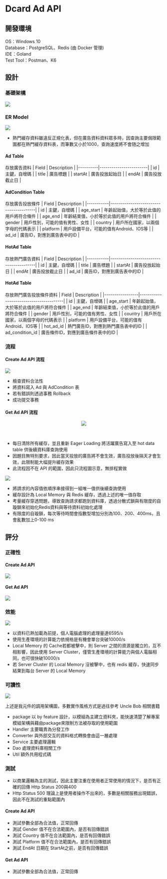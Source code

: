 # Dcard Ad API

## 開發環境
OS：Windows 10 <br>
Database：PostgreSQL、Redis (由 Docker 管理) <br>
IDE：Goland <br>
Test Tool：Postman、K6 <br>

## 設計
### 基礎架構
![](https://drive.google.com/u/2/uc?id=1BrIZw3UwW3FRL8eU_FvTH2DHUpOlvQAK&export=download)
### ER Model
![](https://drive.google.com/u/2/uc?id=1w4b1ztXmgL8KP7mh-rYxCmAmJhJ05OSD&export=download)
- 熱門緩存資料雖違反正規化表，但在廣告資料資料眾多時，因查詢主要侷限範圍都在熱門緩存資料表，而筆數又小於1000，查詢速度將不會随之增加

#### Ad Table
存放廣告資料
| Field    | Description            |
|----------|------------------------|
| id       | 主鍵，自增碼            |
| title    | 廣告標題 |
| startAt  | 廣告投放起始日 |
| endAt    | 廣告投放截止日 |

#### AdCondition Table
存放廣告投放條件
| Field     | Description                            |
|-----------|----------------------------------------|
| id        | 主鍵，自增碼                          |
| age_start | 年齡起始值，大於等於此值的用戶將符合條件 |
| age_end   | 年齡結束值，小於等於此值的用戶將符合條件 |
| gender    | 用戶性別，可能的值有男性、女性   |
| country   | 用戶所在國家，以兩個字母的代碼表示       |
| platform  | 用戶設備平台，可能的值有Android、IOS等  |
| ad_id     | 廣告ID，對應到廣告表中的ID               |

#### HotAd Table
存放熱門廣告資料
| Field     | Description                            |
|-----------|----------------------------------------|
| id        | 主鍵，自增碼                          |
| title     | 廣告標題                               |
| startAt   | 廣告投放起始日                         |
| endAt     | 廣告投放截止日                         |
| ad_id     | 廣告ID，對應到廣告表中的ID            |

#### HotAd Table
存放熱門廣告投放條件資料
| Field           | Description                            |
|-----------------|----------------------------------------|
| id              | 主鍵，自增碼                          |
| age_start       | 年齡起始值，大於等於此值的用戶將符合條件 |
| age_end         | 年齡結束值，小於等於此值的用戶將符合條件 |
| gender          | 用戶性別，可能的值有男性、女性   |
| country         | 用戶所在國家，以兩個字母的代碼表示       |
| platform        | 用戶設備平台，可能的值有Android、IOS等  |
| hot_ad_id       | 熱門廣告ID，對應到熱門廣告表中的ID       |
| ad_condition_id | 廣告條件ID，對應到廣告條件表中的ID       |


### 流程
#### Create Ad API 流程
![](https://drive.google.com/u/2/uc?id=1iH49N7gWjlGr5cYMcOHiTb0c0Fc6bwQV&export=download)
- 檢查資料合法性
- 將資料寫入 Ad 與  AdCondition 表
- 若有錯誤則透過事務 Rollback
- 成功提交事務
#### Get Ad API 流程
<p align="center">
    <img src="https://drive.google.com/u/2/uc?id=1Q4P1nGAZXUESv4tUZRBisrxFejH2MqpP&export=download" />
</p> <br>

- 每日清除所有緩存，並且重新 Eager Loading 將活躍廣告寫入至 hot data table 供後續資料庫查詢使用 
- 因題目無特別要求，因此當天投放的廣告將不會生效，廣告投放後隔天才會生效，此限制能大幅提升緩存效果
- 此流程因不在 API 的範圍，因此只流程圖示意，無排程實做

![](https://drive.google.com/u/2/uc?id=1Gjsjsqsc5qafWmcReNUMRDQgzQiXJqC6&export=download)
- 將請求的內容值依順序串接得到一組唯一值供後續查詢使用
- 緩存設計為 Local Memory 與 Redis 緩存，透過上述的唯一值存取
- 考量緩存穿透問題，導致查詢請求都跑到資料庫，透過分散式鎖與有限度的自璇鎖來初始化Redis資料與等待資料初始化處理
- 有限度的自璇鎖，每次等待時間會指數型增加分別為100、200、400ms，且會亂數加上0-100 ms

## 評分
### 正確性
#### Create Ad API
![](https://drive.google.com/u/2/uc?id=1-9VNPVNlSoJyfplCTGNAfDwy-9EyjnKg&export=download)

#### Get Ad API
![](https://drive.google.com/u/2/uc?id=1-iXcWo5bkADwOPhX1waeDy2hCVNpuzwz&export=download)

### 效能
![](https://drive.google.com/u/2/uc?id=1QJ0NhvC9rVzvBMOTSc6eFeweoddzr9WQ&export=download)
- 以資料已熱加載為前提，個人電腦處理的處理量達6595/s
- 使用生產環境的計算能力依規格是有機會單台突破10000/s
- Local Memory 的 Cache若都被擊中，則 Server 之間的資源是獨立的，互不相影響，因此使用 Server Cluster，僅管生產環境的計算能力與個人電腦相同，也可很快破10000/s
- 若 Server Cluster 的 Local Memory 沒被擊中，也有 redis 緩存，快速同步結果到每台 Server 的 Local Memory

### 可讀性
![](https://drive.google.com/u/2/uc?id=1zK3B142B8vftbr0p1A85Rd6o6CTMqvKN&export=download)

上述是我元件的調用架構圖，多數實作風格方式是過往參考 Uncle Bob 相關書籍
- package 以 by feature 設計，以模組為主建立資料夾，能快速清楚了解專案模組架構與藉由package來限制方法被存取的使用範圍
- Handler 主要職責為分發工作
- Converter 與外部交互的資料格式轉換會由這一層處理
- Service 主要處理邏輯
- Dao 處理資料庫相關工作
- Util 額外共用程式碼

### 測試
- 以商業邏輯為主的測試，因此主要注重在使用者正常使用的情況下，是否有正確的回傳 Http Status 200與400
- Http Status 500 理論上是使用者操作不出來的，多數是相關服務出現錯誤，因此不在測試的重點範圍內

#### Create Ad API
- 測試參數全部為合法值，正常回傳
- 測試 Gender 值不在合法範圍內，是否有回傳錯誤
- 測試 Country 值不在合法範圍內，是否有回傳錯誤
- 測試 Platform 值不在合法範圍內，是否有回傳錯誤
- 測試 EndAt 日期在 StartAt之前，是否有回傳錯誤

#### Get Ad API
- 測試參數全部為合法值，正常回傳


